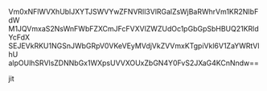 Vm0xNFlWVXhUblJXYTJSWVYwZFNVRll3VlRGalZsWjBaRWhrVm1KR2NIbFdW
M1JQVmxaS2NsWnFWbFZXCmJFcFVXVlZWZUdOc1pGbGpSbHBUQ21KRldYcFdX
SEJEVkRKU1NGSnJWbGRpV0VKeVEyMVdjVkZVVmxKTgpiVkl6V1ZaYWRtVlhU
alpOUlhSRVlsZDNNbGx1WXpsUVVXOUxZbGN4Y0FvS2JXaG4KCnNndw==

jit
